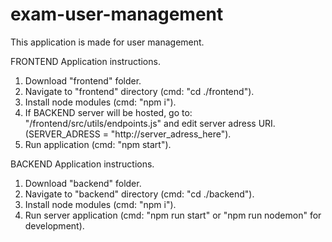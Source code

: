 # exam-user-management

This application is made for user management.

FRONTEND Application instructions.

1. Download "frontend" folder.
2. Navigate to "frontend" directory (cmd: "cd ./frontend").
3. Install node modules (cmd: "npm i").
4. If BACKEND server will be hosted, go to: "/frontend/src/utils/endpoints.js" and edit server adress URI. (SERVER_ADRESS = "http://server_adress_here").
5. Run application (cmd: "npm start").

BACKEND Application instructions.

1. Download "backend" folder.
2. Navigate to "backend" directory (cmd: "cd ./backend").
3. Install node modules (cmd: "npm i").
4. Run server application (cmd: "npm run start" or "npm run nodemon" for development).

